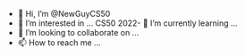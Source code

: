 - 👋 Hi, I’m @NewGuyCS50
- 👀 I’m interested in ...
CS50 2022- 🌱 I’m currently learning ...
- 💞️ I’m looking to collaborate on ...
- 📫 How to reach me ...

<!---
NewGuyCS50/NewGuyCS50 is a ✨ special ✨ repository because its `README.md` (this file) appears on your GitHub profile.
You can click the Preview link to take a look at your changes.
--->
